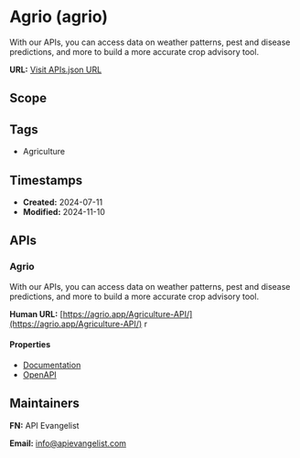 # Agrio (agrio)
With our APIs, you can access data on weather patterns, pest and disease predictions, and more to build a more accurate crop advisory tool.

**URL:** [Visit APIs.json URL](https://example.com/apis/agriculture-api-agrio.yml)

## Scope


## Tags

- Agriculture

## Timestamps

- **Created:** 2024-07-11 
- **Modified:** 2024-11-10 

## APIs

### Agrio
With our APIs, you can access data on weather patterns, pest and disease predictions, and more to build a more accurate crop advisory tool.  

**Human URL:** [https://agrio.app/Agriculture-API/](https://agrio.app/Agriculture-API/)
r

#### Properties

- [Documentation](https://agrio.app/Agriculture-API/)
- [OpenAPI](properties/agrio-openapi-original.yml)

## Maintainers

**FN:** API Evangelist

**Email:** info@apievangelist.com

